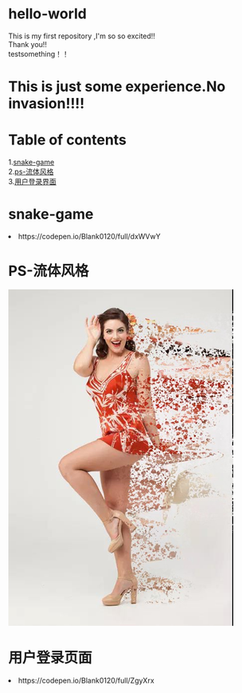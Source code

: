 # hello-world
This is my first repository ,I'm so so excited!!<br>
Thank you!!<br>
testsomething！！<br>
# This is just some experience.No invasion!!!!<br>

# Table of contents
1.[snake-game](#snake-game)<br>
2.[ps-流体风格](#ps-流体风格)<br>
3.[用户登录界面](#用户登录页面)<br>




# snake-game<br>
<li>https://codepen.io/Blank0120/full/dxWVwY<br>
  
  
# PS-流体风格<br>
![流体人物](images/01.jpg)

# 用户登录页面
<li>https://codepen.io/Blank0120/full/ZgyXrx<br>
